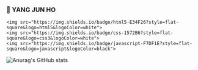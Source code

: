 ### 👾 YANG JUN HO

    <img src="https://img.shields.io/badge/html5-E34F26?style=flat-square&logo=html5&logoColor=white"> 
    <img src="https://img.shields.io/badge/css-1572B6?style=flat-square&logo=css3&logoColor=white"> 
    <img src="https://img.shields.io/badge/javascript-F7DF1E?style=flat-square&logo=javascript&logoColor=black"> 

![Anurag's GitHub stats](https://github-readme-stats.vercel.app/api?username=yanggengjelly&show_icons=true&theme=transparent)
